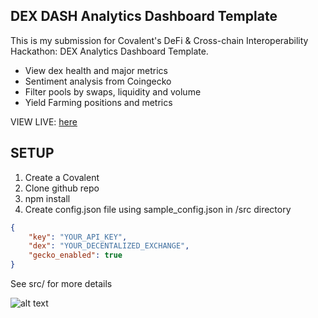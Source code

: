 DEX DASH Analytics Dashboard Template
-------------------------------------

This is my submission for Covalent's DeFi & Cross-chain Interoperability Hackathon: DEX Analytics Dashboard Template.

- View dex health and major metrics
- Sentiment analysis from Coingecko
- Filter pools by swaps, liquidity and volume
- Yield Farming positions and metrics

VIEW LIVE: [here](https://agitated-wescoff-28270c.netlify.app/)

SETUP
------

1. Create a Covalent
2. Clone github repo
3. npm install
4. Create config.json file using sample_config.json in /src directory
```json
{
    "key": "YOUR_API_KEY",
    "dex": "YOUR_DECENTALIZED_EXCHANGE",
    "gecko_enabled": true
}
```

See src/ for more details

![alt text](https://github.com/DTIV/DexDash/blob/d6d0df0eac11ea9b91545cb0624959f58a34b0f0/img/img1.png"MainScreen")

